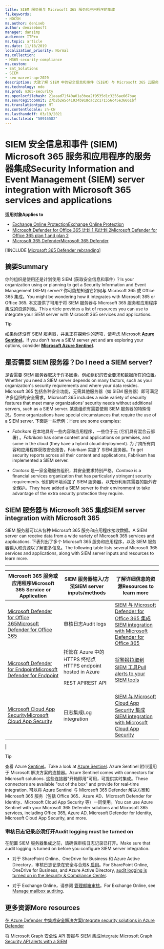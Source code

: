 ```yaml
---
title: SIEM 服务器与 Microsoft 365 服务和应用程序的集成
f1.keywords:
- NOCSH
ms.author: deniseb
author: denisebmsft
manager: dansimp
audience: ITPro
ms.topic: article
ms.date: 11/18/2019
localization_priority: Normal
ms.collection:
- M365-security-compliance
ms.custom:
- Ent_Solutions
- SIEM
- seo-marvel-apr2020
description: 大致了解 SIEM 中的安全信息和事件 (SIEM) 与 Microsoft 365 云服务和应用程序的服务器集成
ms.technology: mdo
ms.prod: m365-security
ms.openlocfilehash: 21aaad71f40a01a3bea2f9535d1c3256ae667bae
ms.sourcegitcommit: 27b2b2e5c41934b918cac2c171556c45e36661bf
ms.translationtype: MT
ms.contentlocale: zh-CN
ms.lasthandoff: 03/19/2021
ms.locfileid: "50916582"
---
```

# <a name="security-information-and-event-management-siem-server-integration-with-microsoft-365-services-and-applications"></a><span data-ttu-id="8d5c2-103">SIEM 安全信息和事件 (SIEM) Microsoft 365 服务和应用程序的服务器集成</span><span class="sxs-lookup"><span data-stu-id="8d5c2-103">Security Information and Event Management (SIEM) server integration with Microsoft 365 services and applications</span></span>

<span data-ttu-id="8d5c2-104">**适用对象**</span><span class="sxs-lookup"><span data-stu-id="8d5c2-104">**Applies to**</span></span>
- [<span data-ttu-id="8d5c2-105">Exchange Online Protection</span><span class="sxs-lookup"><span data-stu-id="8d5c2-105">Exchange Online Protection</span></span>](exchange-online-protection-overview.md)
- [<span data-ttu-id="8d5c2-106">Microsoft Defender for Office 365 计划 1 和计划 2</span><span class="sxs-lookup"><span data-stu-id="8d5c2-106">Microsoft Defender for Office 365 plan 1 and plan 2</span></span>](office-365-atp.md)
- [<span data-ttu-id="8d5c2-107">Microsoft 365 Defender</span><span class="sxs-lookup"><span data-stu-id="8d5c2-107">Microsoft 365 Defender</span></span>](../mtp/microsoft-threat-protection.md)

[!INCLUDE [Microsoft 365 Defender rebranding](../includes/microsoft-defender-for-office.md)]

## <a name="summary"></a><span data-ttu-id="8d5c2-108">摘要</span><span class="sxs-lookup"><span data-stu-id="8d5c2-108">Summary</span></span>

<span data-ttu-id="8d5c2-109">你的组织是使用还是计划使用 SIEM (获取安全信息和事件) ？</span><span class="sxs-lookup"><span data-stu-id="8d5c2-109">Is your organization using or planning to get a Security Information and Event Management (SIEM) server?</span></span> <span data-ttu-id="8d5c2-110">你可能想知道它如何与 Microsoft 365 或 Office 365 集成。</span><span class="sxs-lookup"><span data-stu-id="8d5c2-110">You might be wondering how it integrates with Microsoft 365 or Office 365.</span></span> <span data-ttu-id="8d5c2-111">本文提供了可用于将 SIEM 服务器与 Microsoft 365 服务和应用程序集成的资源列表。</span><span class="sxs-lookup"><span data-stu-id="8d5c2-111">This article provides a list of resources you can use to integrate your SIEM server with Microsoft 365 services and applications.</span></span>

> [!TIP]
> <span data-ttu-id="8d5c2-112">如果你还没有 SIEM 服务器，并且正在探索你的选项，请考虑 Microsoft **[Azure Sentinel](/azure/sentinel/overview)**。</span><span class="sxs-lookup"><span data-stu-id="8d5c2-112">If you don't have a SIEM server yet and are exploring your options, consider **[Microsoft Azure Sentinel](/azure/sentinel/overview)**.</span></span>

## <a name="do-i-need-a-siem-server"></a><span data-ttu-id="8d5c2-113">是否需要 SIEM 服务器？</span><span class="sxs-lookup"><span data-stu-id="8d5c2-113">Do I need a SIEM server?</span></span>

<span data-ttu-id="8d5c2-114">是否需要 SIEM 服务器取决于许多因素，例如组织的安全要求和数据所在的位置。</span><span class="sxs-lookup"><span data-stu-id="8d5c2-114">Whether you need a SIEM server depends on many factors, such as your organization's security requirements and where your data resides.</span></span> <span data-ttu-id="8d5c2-115">Microsoft 365 包括各种安全功能，无需其他服务器（如 SIEM 服务器）即可满足许多组织的安全需求。</span><span class="sxs-lookup"><span data-stu-id="8d5c2-115">Microsoft 365 includes a wide variety of security features that meet many organizations' security needs without additional servers, such as a SIEM server.</span></span> <span data-ttu-id="8d5c2-116">某些组织有需要使用 SIEM 服务器的特殊情况。</span><span class="sxs-lookup"><span data-stu-id="8d5c2-116">Some organizations have special circumstances that require the use of a SIEM server.</span></span> <span data-ttu-id="8d5c2-117">下面是一些示例：</span><span class="sxs-lookup"><span data-stu-id="8d5c2-117">Here are some examples:</span></span>

- <span data-ttu-id="8d5c2-118">*Fabrikam* 在本地具有一些内容和应用程序，一些位于云 (它们具有混合云部署) 。</span><span class="sxs-lookup"><span data-stu-id="8d5c2-118">*Fabrikam* has some content and applications on premises, and some in the cloud (they have a hybrid cloud deployment).</span></span> <span data-ttu-id="8d5c2-119">为了跨所有内容和应用程序获取安全报告，Fabrikam 实施了 SIEM 服务器。</span><span class="sxs-lookup"><span data-stu-id="8d5c2-119">To get security reports across all their content and applications, Fabrikam has implemented a SIEM server.</span></span>

- <span data-ttu-id="8d5c2-120">*Contoso* 是一家金融服务组织，其安全要求特别严格。</span><span class="sxs-lookup"><span data-stu-id="8d5c2-120">*Contoso* is a financial services organization that has particularly stringent security requirements.</span></span> <span data-ttu-id="8d5c2-121">他们向环境添加了 SIEM 服务器，以充分利用其需要的额外安全保护。</span><span class="sxs-lookup"><span data-stu-id="8d5c2-121">They have added a SIEM server to their environment to take advantage of the extra security protection they require.</span></span>

## <a name="siem-server-integration-with-microsoft-365"></a><span data-ttu-id="8d5c2-122">SIEM 服务器与 Microsoft 365 集成</span><span class="sxs-lookup"><span data-stu-id="8d5c2-122">SIEM server integration with Microsoft 365</span></span>

<span data-ttu-id="8d5c2-123">SIEM 服务器可以从各种 Microsoft 365 服务和应用程序接收数据。</span><span class="sxs-lookup"><span data-stu-id="8d5c2-123">A SIEM server can receive data from a wide variety of Microsoft 365 services and applications.</span></span> <span data-ttu-id="8d5c2-124">下表列出了多个 Microsoft 365 服务和应用程序，以及 SIEM 服务器输入和资源以了解更多信息。</span><span class="sxs-lookup"><span data-stu-id="8d5c2-124">The following table lists several Microsoft 365 services and applications, along with SIEM server inputs and resources to learn more.</span></span>

****

|<span data-ttu-id="8d5c2-125">Microsoft 365 服务或应用程序</span><span class="sxs-lookup"><span data-stu-id="8d5c2-125">Microsoft 365 Service or Application</span></span>|<span data-ttu-id="8d5c2-126">SIEM 服务器输入/方法</span><span class="sxs-lookup"><span data-stu-id="8d5c2-126">SIEM server inputs/methods</span></span>|<span data-ttu-id="8d5c2-127">了解详细信息的资源</span><span class="sxs-lookup"><span data-stu-id="8d5c2-127">Resources to learn more</span></span>|
|---|---|---|
|[<span data-ttu-id="8d5c2-128">Microsoft Defender for Office 365</span><span class="sxs-lookup"><span data-stu-id="8d5c2-128">Microsoft Defender for Office 365</span></span>](office-365-atp.md)|<span data-ttu-id="8d5c2-129">审核日志</span><span class="sxs-lookup"><span data-stu-id="8d5c2-129">Audit logs</span></span>|[<span data-ttu-id="8d5c2-130">SIEM 与 Microsoft Defender for Office 365 集成</span><span class="sxs-lookup"><span data-stu-id="8d5c2-130">SIEM integration with Microsoft Defender for Office 365</span></span>](siem-integration-with-office-365-ti.md)|
|[<span data-ttu-id="8d5c2-131">Microsoft Defender for Endpoint</span><span class="sxs-lookup"><span data-stu-id="8d5c2-131">Microsoft Defender for Endpoint</span></span>](/windows/security/threat-protection/)|<span data-ttu-id="8d5c2-132">托管在 Azure 中的 HTTPS 终结点</span><span class="sxs-lookup"><span data-stu-id="8d5c2-132">HTTPS endpoint hosted in Azure</span></span> <p> <span data-ttu-id="8d5c2-133">REST API</span><span class="sxs-lookup"><span data-stu-id="8d5c2-133">REST API</span></span>|[<span data-ttu-id="8d5c2-134">将警报拉取到 SIEM 工具</span><span class="sxs-lookup"><span data-stu-id="8d5c2-134">Pull alerts to your SIEM tools</span></span>](/windows/security/threat-protection/microsoft-defender-atp/configure-siem)|
|[<span data-ttu-id="8d5c2-135">Microsoft Cloud App Security</span><span class="sxs-lookup"><span data-stu-id="8d5c2-135">Microsoft Cloud App Security</span></span>](/cloud-app-security/what-is-cloud-app-security)|<span data-ttu-id="8d5c2-136">日志集成</span><span class="sxs-lookup"><span data-stu-id="8d5c2-136">Log integration</span></span>|[<span data-ttu-id="8d5c2-137">SIEM 与 Microsoft Cloud App Security 集成</span><span class="sxs-lookup"><span data-stu-id="8d5c2-137">SIEM integration with Microsoft Cloud App Security</span></span>](/cloud-app-security/siem)|
|

> [!TIP]
> <span data-ttu-id="8d5c2-138">查看 Azure [Sentinel](/azure/sentinel/overview)。</span><span class="sxs-lookup"><span data-stu-id="8d5c2-138">Take a look at [Azure Sentinel](/azure/sentinel/overview).</span></span> <span data-ttu-id="8d5c2-139">Azure Sentinel 附带适用于 Microsoft 解决方案的连接器。</span><span class="sxs-lookup"><span data-stu-id="8d5c2-139">Azure Sentinel comes with connectors for Microsoft solutions.</span></span> <span data-ttu-id="8d5c2-140">这些连接器"开箱即用"可用，可提供实时集成。</span><span class="sxs-lookup"><span data-stu-id="8d5c2-140">These connectors are available "out of the box" and provide for real-time integration.</span></span> <span data-ttu-id="8d5c2-141">可以将 Azure Sentinel 与 Microsoft 365 Defender 解决方案和 Microsoft 365 服务（包括 Office 365、Azure AD、Microsoft Defender for Identity、Microsoft Cloud App Security 等）一同使用。</span><span class="sxs-lookup"><span data-stu-id="8d5c2-141">You can use Azure Sentinel with your Microsoft 365 Defender solutions and Microsoft 365 services, including Office 365, Azure AD, Microsoft Defender for Identity, Microsoft Cloud App Security, and more.</span></span>

### <a name="audit-logging-must-be-turned-on"></a><span data-ttu-id="8d5c2-142">审核日志记录必须打开</span><span class="sxs-lookup"><span data-stu-id="8d5c2-142">Audit logging must be turned on</span></span>

<span data-ttu-id="8d5c2-143">在配置 SIEM 服务器集成之前，请确保审核日志记录已打开。</span><span class="sxs-lookup"><span data-stu-id="8d5c2-143">Make sure that audit logging is turned on before you configure SIEM server integration.</span></span>

- <span data-ttu-id="8d5c2-144">对于 SharePoint Online、OneDrive for Business 和 Azure Active Directory，审核日志记录在安全与合规& [启用](../../compliance/turn-audit-log-search-on-or-off.md)。</span><span class="sxs-lookup"><span data-stu-id="8d5c2-144">For SharePoint Online, OneDrive for Business, and Azure Active Directory, [audit logging is turned on in the Security & Compliance Center](../../compliance/turn-audit-log-search-on-or-off.md).</span></span>

- <span data-ttu-id="8d5c2-145">对于 Exchange Online，请参阅 [管理邮箱审核](../../compliance/enable-mailbox-auditing.md)。</span><span class="sxs-lookup"><span data-stu-id="8d5c2-145">For Exchange Online, see [Manage mailbox auditing](../../compliance/enable-mailbox-auditing.md).</span></span>

## <a name="more-resources"></a><span data-ttu-id="8d5c2-146">更多资源</span><span class="sxs-lookup"><span data-stu-id="8d5c2-146">More resources</span></span>

[<span data-ttu-id="8d5c2-147">在 Azure Defender 中集成安全解决方案</span><span class="sxs-lookup"><span data-stu-id="8d5c2-147">Integrate security solutions in Azure Defender</span></span>](/azure/security-center/security-center-partner-integration#exporting-data-to-a-siem)

[<span data-ttu-id="8d5c2-148">将 Microsoft Graph 安全性 API 警报与 SIEM 集成</span><span class="sxs-lookup"><span data-stu-id="8d5c2-148">Integrate Microsoft Graph Security API alerts with a SIEM</span></span>](/graph/security-integration)